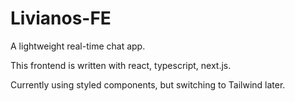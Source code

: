 # Livianos-FE

A lightweight real-time chat app.

This frontend is written with react, typescript, next.js.

Currently using styled components, but switching to Tailwind later.
